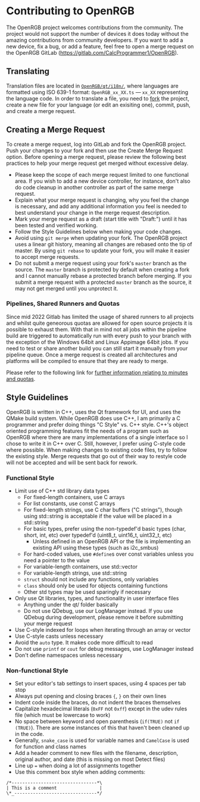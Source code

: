 # Contributing to OpenRGB

The OpenRGB project welcomes contributions from the community.  The project would not support the number of devices it does today without the amazing contributions from community developers.  If you want to add a new device, fix a bug, or add a feature, feel free to open a merge request on the OpenRGB GitLab (https://gitlab.com/CalcProgrammer1/OpenRGB).

## Translating

Translation files are located in [`OpenRGB/qt/i18n/`](https://gitlab.com/CalcProgrammer1/OpenRGB/-/tree/master/qt/i18n), where languages are formatted using ISO 639-1 format: `OpenRGB_xx_XX.ts` — `xx_XX` representing the language code.
In order to translate a file, you need to [fork](https://gitlab.com/CalcProgrammer1/OpenRGB/-/forks/new) the project, create a new file for your language (or edit an exisiting one), commit, push, and create a merge request.

## Creating a Merge Request

To create a merge request, log into GitLab and fork the OpenRGB project.  Push your changes to your fork and then use the Create Merge Request option.  Before opening a merge request, please review the following best practices to help your merge request get merged without excessive delay.

* Please keep the scope of each merge request limited to one functional area.  If you wish to add a new device controller, for instance, don't also do code cleanup in another controller as part of the same merge request.
* Explain what your merge request is changing, why you feel the change is necessary, and add any additional information you feel is needed to best understand your change in the merge request description.
* Mark your merge request as a draft (start title with "Draft:") until it has been tested and verified working.
* Follow the Style Guidelines below when making your code changes.
* Avoid using `git merge` when updating your fork.  The OpenRGB project uses a linear git history, meaning all changes are rebased onto the tip of master.  By using `git rebase` to update your fork, you will make it easier to accept merge requests.
* Do not submit a merge request using your fork's `master` branch as the source.  The `master` branch is protected by default when creating a fork and I cannot manually rebase a protected branch before merging.  If you submit a merge request with a protected `master` branch as the source, it may not get merged until you unprotect it.

### Pipelines, Shared Runners and Quotas

Since mid 2022 Gitlab has limited the usage of shared runners to all projects and whilst quite geneorous quotas are allowed
 for open source projects it is possible to exhaust them. With that in mind not all jobs within the pipeline build are
 triggered to automatically run with every push to your branch with the exception of the Windows 64bit and Linux Appimage 64bit
 jobs. If you need to test or share another build you can still start it manually from your pipeline queue.
 Once a merge request is created all architectures and platforms will be compiled to ensure that they are ready to merge.

Please refer to the following link for [further information relating to minutes and quotas](https://docs.gitlab.com/ee/ci/pipelines/cicd_minutes.html).

## Style Guidelines

OpenRGB is written in C++, uses the Qt framework for UI, and uses the QMake build system.  While OpenRGB does use C++, I am primarily a C programmer and prefer doing things "C Style" vs. C++ style.  C++'s object oriented programming features fit the needs of a program such as OpenRGB where there are many implementations of a single interface so I chose to write it in C++ over C.  Still, however, I prefer using C-style code where possible.  When making changes to existing code files, try to follow the existing style.  Merge requests that go out of their way to restyle code will not be accepted and will be sent back for rework.

### Functional Style

* Limit use of C++ std library data types
    * For fixed-length containers, use C arrays
    * For list constants, use const C arrays
    * For fixed-length strings, use C char buffers ("C strings"), though using std::string is acceptable if the value will be placed in a std::string
    * For basic types, prefer using the non-typedef'd basic types (char, short, int, etc) over typedef'd (uint8_t, uint16_t, uint32_t, etc)
        * Unless defined in an OpenRGB API or the file is implementing an existing API using these types (such as i2c_smbus)
    * For hard-coded values, use `#define`s over const variables unless you need a pointer to the value
    * For variable-length containers, use std::vector
    * For variable-length strings, use std::string
    * `struct` should not include any functions, only variables
    * `class` should only be used for objects containing functions
    * Other std types may be used sparingly if necessary
* Only use Qt libraries, types, and functionality in user interface files
    * Anything under the qt/ folder basically
    * Do not use QDebug, use our LogManager instead.  If you use QDebug during development, please remove it before submitting your merge request
* Use C-style indexed for loops when iterating through an array or vector
* Use C-style casts unless necessary
* Avoid the `auto` type.  It makes code more difficult to read
* Do not use `printf` or `cout` for debug messages, use LogManager instead
* Don't define namespaces unless necessary

### Non-functional Style

* Set your editor's tab settings to insert spaces, using 4 spaces per tab stop
* Always put opening and closing braces `{`, `}` on their own lines
* Indent code inside the braces, do not indent the braces themselves
* Capitalize hexadecimal literals (`0xFF` not `0xff`) except in the udev rules file (which must be lowercase to work)
* No space between keyword and open parenthesis (`if(TRUE)` not `if (TRUE)`).  There are some instances of this that haven't been cleaned up in the code.
* Generally, `snake_case` is used for variable names and `CamelCase` is used for function and class names
* Add a header comment to new files with the filename, description, original author, and date (this is missing on most Detect files)
* Line up `=` when doing a lot of assignments together
* Use this comment box style when adding comments:

```
/*--------------------------------*\
| This is a comment                |
\*_-------------------------------*/
```

